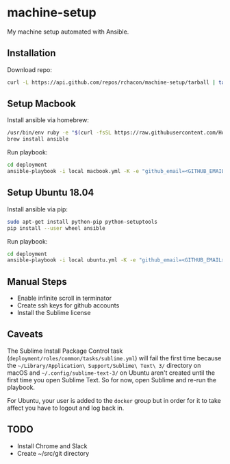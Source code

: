 # machine-setup

My machine setup automated with Ansible.

## Installation

Download repo:
```bash
curl -L https://api.github.com/repos/rchacon/machine-setup/tarball | tar xz
```

## Setup Macbook

Install ansible via homebrew:
```bash
/usr/bin/env ruby -e "$(curl -fsSL https://raw.githubusercontent.com/Homebrew/install/master/install)"
brew install ansible
```

Run playbook:
```bash
cd deployment
ansible-playbook -i local macbook.yml -K -e "github_email=<GITHUB_EMAIL>"
```

## Setup Ubuntu 18.04

Install ansible via pip:
```bash
sudo apt-get install python-pip python-setuptools
pip install --user wheel ansible
```

Run playbook:
```bash
cd deployment
ansible-playbook -i local ubuntu.yml -K -e "github_email=<GITHUB_EMAIL>"
```

## Manual Steps

- Enable infinite scroll in terminator
- Create ssh keys for github accounts
- Install the Sublime license

## Caveats

The Sublime Install Package Control task (`deployment/roles/common/tasks/sublime.yml`) will fail the first time because the `~/Library/Application\ Support/Sublime\ Text\ 3/` directory on macOS and `~/.config/sublime-text-3/` on Ubuntu aren't created until the first time you open Sublime Text. So for now, open Sublime and re-run the playbook.

For Ubuntu, your user is added to the `docker` group but in order for it to take affect you have to logout and log back in.

## TODO

- Install Chrome and Slack
- Create ~/src/git directory
